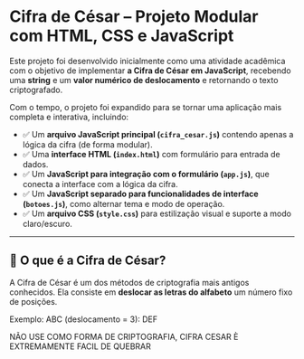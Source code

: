 # Cifra de César – Projeto Modular com HTML, CSS e JavaScript

Este projeto foi desenvolvido inicialmente como uma atividade acadêmica com o objetivo de implementar **a Cifra de César em JavaScript**, recebendo uma **string** e um **valor numérico de deslocamento** e retornando o texto criptografado. 

Com o tempo, o projeto foi expandido para se tornar uma aplicação mais completa e interativa, incluindo:

- ✅ Um **arquivo JavaScript principal (`cifra_cesar.js`)** contendo apenas a lógica da cifra (de forma modular).
- ✅ Uma **interface HTML (`index.html`)** com formulário para entrada de dados.
- ✅ Um **JavaScript para integração com o formulário (`app.js`)**, que conecta a interface com a lógica da cifra.
- ✅ Um **JavaScript separado para funcionalidades de interface (`botoes.js`)**, como alternar tema e modo de operação.
- ✅ Um **arquivo CSS (`style.css`)** para estilização visual e suporte a modo claro/escuro.

---

## 🧠 O que é a Cifra de César?

A Cifra de César é um dos métodos de criptografia mais antigos conhecidos. Ela consiste em **deslocar as letras do alfabeto** um número fixo de posições.

Exemplo: ABC 
(deslocamento = 3): DEF 

NÃO USE COMO FORMA DE CRIPTOGRAFIA, CIFRA CESAR È EXTREMAMENTE FACIL DE QUEBRAR
